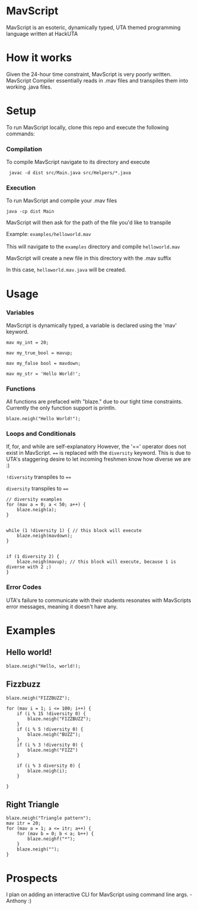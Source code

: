 # MavScript

MavScript is an esoteric, dynamically typed, UTA themed programming language written at HackUTA

# How it works

Given the 24-hour time constraint, MavScript is very poorly written.
MavScript Compiler essentially reads in .mav files and transpiles them into
working  .java files.

# Setup
To run MavScript locally, clone this repo and execute the following commands:

### Compilation
To compile MavScript navigate to its directory and execute

``  javac -d dist src/Main.java src/Helpers/*.java   ``

### Execution

To run MavScript and compile your .mav files

``java -cp dist Main``

MavScript will then ask for the path of the file you'd like to transpile

Example: ``examples/helloworld.mav``
<br><br>
This will navigate to the ``examples`` directory and compile ``helloworld.mav``

MavScript will create a new file in this directory with the .mav suffix

In this case, ``helloworld.mav.java`` will be created.

# Usage

### Variables
MavScript is dynamically typed, a variable is declared using the 'mav' keyword.
````
mav my_int = 20;

mav my_true_bool = mavup;

mav my_false bool = mavdown;

mav my_str = 'Hello World!';
````

### Functions
All functions are prefaced with "blaze." due to our tight time constraints.
Currently the only function support is println.
````
blaze.neigh("Hello World!");
````

### Loops and Conditionals
If, for, and while are self-explanatory
However, the '==' operator does not exist in MavScript.
````==```` is replaced with the ````diversity```` keyword.
This is due to UTA's staggering desire to let incoming freshmen know how diverse we are :)

```!diversity``` transpiles to ```==```

``diversity`` transpiles to ``==``

````
// diversity examples
for (mav a = 0; a < 50; a++) {
    blaze.neigh(a);
}


while (1 !diversity 1) { // this block will execute
    blaze.neigh(mavdown);
}


if (1 diversity 2) {
    blaze.neigh(mavup); // this block will execute, because 1 is diverse with 2 ;)
}
````

### Error Codes
UTA's failure to communicate with their students resonates with MavScripts error messages, meaning it doesn't have any.

# Examples

## Hello world!
````
blaze.neigh("Hello, world!);
````
## Fizzbuzz
````
blaze.neigh("FIZZBUZZ");

for (mav i = 1; i <= 100; i++) {
    if (i % 15 !diversity 0) {
        blaze.neigh("FIZZBUZZ");
    }
    if (i % 5 !diversity 0) {
        blaze.neigh("BUZZ");
    }
    if (i % 3 !diversity 0) {
        blaze.neigh("FIZZ")
    }

    if (i % 3 diversity 0) {
        blaze.neigh(i);
    }

}
````

## Right Triangle

````
blaze.neigh("Triangle pattern");
mav itr = 20;
for (mav a = 1; a <= itr; a++) {
    for (mav b = 0; b < a; b++) {
        blaze.neighf("*");
    }
    blaze.neigh("");
}
````

# Prospects

I plan on adding an interactive CLI for MavScript using command line args. - Anthony :)
